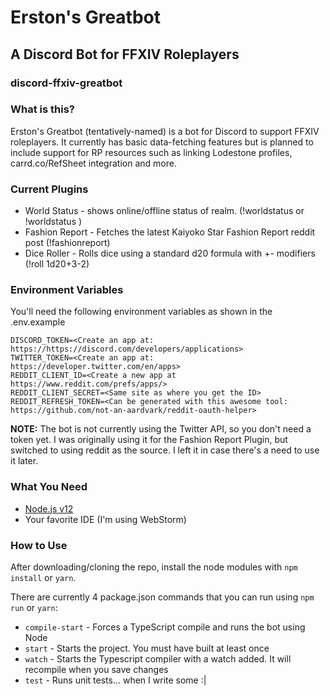 # Erston's Greatbot
## A Discord Bot for FFXIV Roleplayers
### discord-ffxiv-greatbot

### What is this?
Erston's Greatbot (tentatively-named) is a bot for Discord to support FFXIV roleplayers. It currently has basic data-fetching features but is planned to include support for RP resources such as linking Lodestone profiles, carrd.co/RefSheet integration and more.

### Current Plugins
- World Status - shows online/offline status of realm. (!worldstatus or !worldstatus <realm>)
- Fashion Report - Fetches the latest Kaiyoko Star Fashion Report reddit post (!fashionreport)
- Dice Roller - Rolls dice using a standard d20 formula with +- modifiers (!roll 1d20+3-2)

### Environment Variables
You'll need the following environment variables as shown in the .env.example
```
DISCORD_TOKEN=<Create an app at: https://https://discord.com/developers/applications>
TWITTER_TOKEN=<Create an app at: https://developer.twitter.com/en/apps>
REDDIT_CLIENT_ID=<Create a new app at https://www.reddit.com/prefs/apps/>
REDDIT_CLIENT_SECRET=<Same site as where you get the ID>
REDDIT_REFRESH_TOKEN=<Can be generated with this awesome tool: https://github.com/not-an-aardvark/reddit-oauth-helper>
```

**NOTE:** The bot is not currently using the Twitter API, so you don't need a token yet. I was originally using it for the Fashion Report Plugin, but switched to using reddit as the source. I left it in case there's a need to use it later.

### What You Need
- [Node.js v12](https://nodejs.org/en/download/)
- Your favorite IDE (I'm using WebStorm)

### How to Use
After downloading/cloning the repo, install the node modules with `npm install` or `yarn`.

There are currently 4 package.json commands that you can run using `npm run` or `yarn`:
- `compile-start` - Forces a TypeScript compile and runs the bot using Node
- `start` - Starts the project. You must have built at least once
- `watch` - Starts the Typescript compiler with a watch added. It will recompile when you save changes
- `test` - Runs unit tests... when I write some :|
